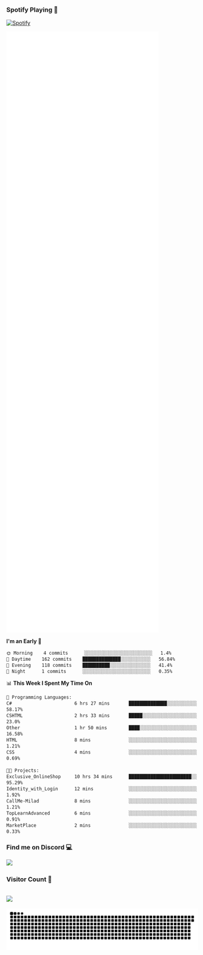 ### Spotify Playing 🎵
[![Spotify](https://spotify-livestats-callme-milad.vercel.app/api/spotify)](https://open.spotify.com/user/314mrt6dxn5cqoxklh3thbwlr6by)

<img align="center" src="/github-metrics.svg" alt="Metrics" width="400">

<!--START_SECTION:waka-->
**I'm an Early 🐤** 

```text
🌞 Morning    4 commits      ░░░░░░░░░░░░░░░░░░░░░░░░░   1.4% 
🌆 Daytime    162 commits    ██████████████░░░░░░░░░░░   56.84% 
🌃 Evening    118 commits    ██████████░░░░░░░░░░░░░░░   41.4% 
🌙 Night      1 commits      ░░░░░░░░░░░░░░░░░░░░░░░░░   0.35%

```


📊 **This Week I Spent My Time On** 

```text
💬 Programming Languages: 
C#                       6 hrs 27 mins       ██████████████░░░░░░░░░░░   58.17% 
CSHTML                   2 hrs 33 mins       █████░░░░░░░░░░░░░░░░░░░░   23.0% 
Other                    1 hr 50 mins        ████░░░░░░░░░░░░░░░░░░░░░   16.58% 
HTML                     8 mins              ░░░░░░░░░░░░░░░░░░░░░░░░░   1.21% 
CSS                      4 mins              ░░░░░░░░░░░░░░░░░░░░░░░░░   0.69%

🐱‍💻 Projects: 
Exclusive_OnlineShop     10 hrs 34 mins      ███████████████████████░░   95.29% 
Identity_with_Login      12 mins             ░░░░░░░░░░░░░░░░░░░░░░░░░   1.92% 
CallMe-Milad             8 mins              ░░░░░░░░░░░░░░░░░░░░░░░░░   1.21% 
TopLearnAdvanced         6 mins              ░░░░░░░░░░░░░░░░░░░░░░░░░   0.91% 
MarketPlace              2 mins              ░░░░░░░░░░░░░░░░░░░░░░░░░   0.33%

```


<!--END_SECTION:waka-->

### Find me on Discord 💻
<a href="https://discord.gg/pQVcABAxAy" rel="nofollow"> 
  <img src="https://discord.c99.nl/widget/theme-3/977957889358573609.png" data-canonical-src="https://discord.c99.nl/widget/theme-3/977957889358573609.png" style="max-width: 100%;"></a>

### Visitor Count 🔢
<p align="left"> 
  <br>
  <img src="https://profile-counter.glitch.me/callme-devil/count.svg" />
</p>

<img src="https://github.com/callme-devil/callme-devil/blob/output/github-contribution-grid-snake.svg" alt="snake" style="max-width: 100%;">
